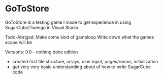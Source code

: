 # GoToStore #
GoToStore is a testing game I made to get experience in using SugarCube/Tweego in Visual Studio.


Todo-Abriged:
Make some kind of gameloop
Write down what the games scope will be

Versions: 
0.0 - nothing done edition
- created first file structure, arrays, user input, pages/rooms, initialization
- got very very basic understanding about of how to write SugarCube code
